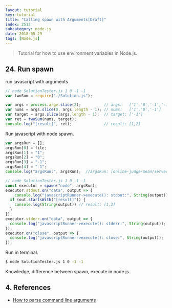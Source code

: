 ```yaml
---
layout: tutorial
key: tutorial
title: "Calling spawn with Arguments[Draft]"
index: 2513
subcategory: node-js
date: 2018-05-29
tags: [Node.js]
---
```


> Tutorial for how to use environment variables in Node.js.

## 24. Run spawn
run javascript with arguments
```javascript
// node SolutionTester.js 1 0 -1 -1
var twoSum = require("./Solution.js");

var args = process.argv.slice(2);          // args:   ['1','0','-1','-1']
var nums = args.slice(0, args.length - 1); // nums:   ['1','0','-1']
var target = args.slice(args.length - 1);  // target: ['-1']
var ret = twoSum(nums, target);
console.log("[result]", ret);              // result: [1,2]
```
Run javascript with node spawn.
```javascript
var argsRun = [];
argsRun[0] = file;
argsRun[1] = "1";
argsRun[2] = "0";
argsRun[3] = "-1";
argsRun[4] = "-1";
console.log("argsRun:", argsRun);  //argsRun: [online-judge-mean/server/compiler/temp/two-sum_javascript_2018-07-07T23:10:37.605Z/SolutionTester.js','1','0','-1','-1' ]

// node SolutionTester.js 1 0 -1 -1
const executor = spawn("node", argsRun);
executor.stdout.on("data", output => {
    console.log("javascriptRunner->execute(): stdout:", String(output));
  if (out.startsWith("[result]")) {
    console.log(String(output)) // result: [1,2]
  }
});
executor.stderr.on("data", output => {
  console.log("javascriptRunner->execute(): stderr:", String(output));
});
executor.on("close", output => {
  console.log("javascriptRunner->execute(): close:", String(output));
});
```
Run in terminal.
```sh
$ node SolutionTester.js 1 0 -1 -1
```



Knowledge, difference between spawn, execute in node js.

## 4. References
* [How to parse command line arguments](https://docs.nodejitsu.com/articles/command-line/how-to-parse-command-line-arguments/)
